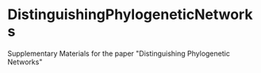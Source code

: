 # DistinguishingPhylogeneticNetworks
Supplementary Materials for the paper "Distinguishing Phylogenetic Networks"
